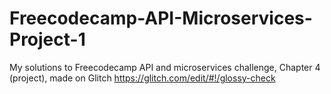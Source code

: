 # Freecodecamp-API-Microservices-Project-1
My solutions to Freecodecamp API and microservices challenge, Chapter 4 (project), made on Glitch https://glitch.com/edit/#!/glossy-check
